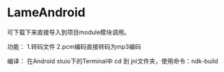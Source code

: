 # LameAndroid

可下载下来直接导入到项目module模块调用。

功能：
1.转码文件
2.pcm编码直接转码为mp3编码

编译：
在Android stuio下的Terminal中 cd 到 jni文件夹，使用命令：ndk-build 
